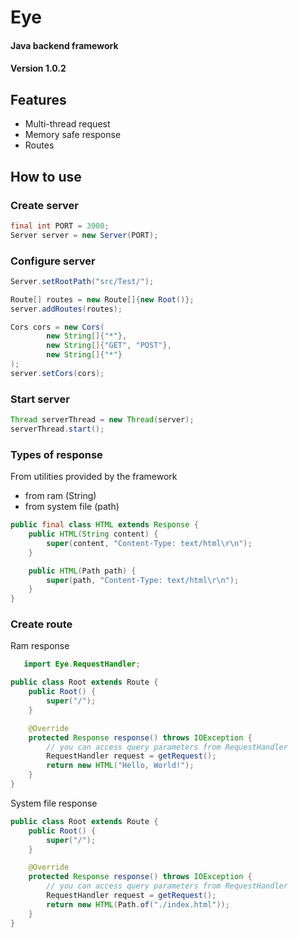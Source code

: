 # Eye 

#### Java backend framework

#### Version 1.0.2

## Features

- Multi-thread request
- Memory safe response
- Routes

## How to use

### Create server

```java
final int PORT = 3000;
Server server = new Server(PORT);
```

### Configure server

```java
Server.setRootPath("src/Test/");

Route[] routes = new Route[]{new Root()};
server.addRoutes(routes);

Cors cors = new Cors(
		new String[]{"*"},
		new String[]{"GET", "POST"},
		new String[]{"*"}
);
server.setCors(cors);
```

### Start server

```java
Thread serverThread = new Thread(server);
serverThread.start();
```

### Types of response

From utilities provided by the framework

- from ram         (String)
- from system file (path)

```java
public final class HTML extends Response {
	public HTML(String content) {
		super(content, "Content-Type: text/html\r\n");
	}

	public HTML(Path path) {
		super(path, "Content-Type: text/html\r\n");
	}
}
```

### Create route

Ram response

```java
   import Eye.RequestHandler;

public class Root extends Route {
	public Root() {
		super("/");
	}

	@Override
	protected Response response() throws IOException {
		// you can access query parameters from RequestHandler
		RequestHandler request = getRequest();
		return new HTML("Hello, World!");
	}
}
```

System file response

```java
public class Root extends Route {
	public Root() {
		super("/");
	}

	@Override
	protected Response response() throws IOException {
		// you can access query parameters from RequestHandler
		RequestHandler request = getRequest();
		return new HTML(Path.of("./index.html"));
	}
}
```
